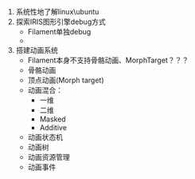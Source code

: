 1. 系统性地了解linux\ubuntu
2. 探索IRIS图形引擎debug方式
   - Filament单独debug
   - 
3. 搭建动画系统
   - Filament本身不支持骨骼动画、MorphTarget？？？
   - 骨骼动画
   - 顶点动画(Morph target)
   - 动画混合：
     - 一维
     - 二维
     - Masked 
     - Additive
   - 动画状态机
   - 动画树
   - 动画资源管理
   - 动画事件